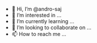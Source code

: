 - 👋 Hi, I’m @andro-saj
- 👀 I’m interested in ...
- 🌱 I’m currently learning ...
- 💞️ I’m looking to collaborate on ...
- 📫 How to reach me ...

<!---
andro-saj/andro-saj is a ✨ special ✨ repository because its `README.md` (this file) appears on your GitHub profile.
You can click the Preview link to take a look at your changes.
--->
